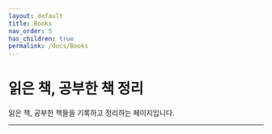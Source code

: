```yaml
---
layout: default
title: Books
nav_order: 5
has_children: true
permalink: /docs/Books
---
```


# **읽은 책, 공부한 책 정리**   

읽은 책, 공부한 책들을 기록하고 정리하는 페이지입니다.

---
